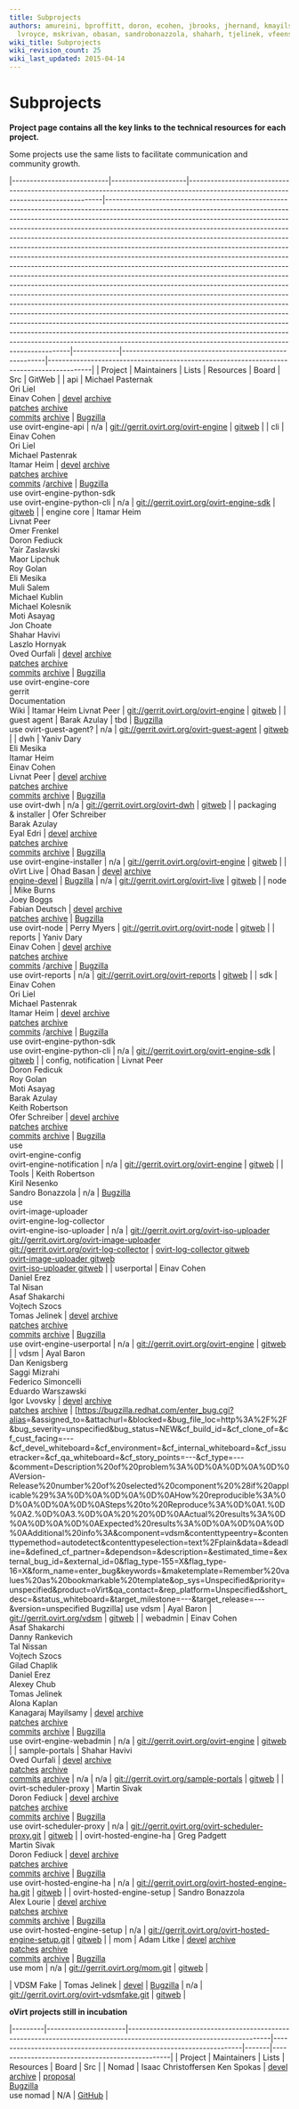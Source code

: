 ```yaml
---
title: Subprojects
authors: amureini, bproffitt, doron, ecohen, jbrooks, jhernand, kmayilsa, knesenko,
  lvroyce, mskrivan, obasan, sandrobonazzola, shaharh, tjelinek, vfeenstr
wiki_title: Subprojects
wiki_revision_count: 25
wiki_last_updated: 2015-04-14
---
```


# Subprojects

**Project page contains all the key links to the technical resources for each project.**

Some projects use the same lists to facilitate communication and community growth.

|---------------------------|---------------------|------------------------------------------------------------------------------------------------------------------------------------|--------------------------------------------------------------------------------------------------------------------------------------------------------------------------------------------------------------------------------------------------------------------------------------------------------------------------------------------------------------------------------------------------------------------------------------------------------------------------------------------------------------------------------------------------------------------------------------------------------------------------------------------------------------------------------------------------------------------------------------------------------------------------------------------------------------------------------------------------------------------------------------------------------------------------------------------------------------------------------------------------------------------------------------------------------------------------------------------------------------------------------------------------------------------------------------------------------------------------------------------------------------------------------------|-------------|--------------------------------------------------------|------------------------------------------------------------------------------------------|
| Project                   | Maintainers         | Lists                                                                                                                              | Resources                                                                                                                                                                                                                                                                                                                                                                                                                                                                                                                                                                                                                                                                                                                                                                                                                                                                                                                                                                                                                                                                                                                                                                                                                                                                            | Board       | Src                                                    | GitWeb                                                                                   |
| api                       | Michael Pasternak   
                             Ori Liel             
                             Einav Cohen          | [devel](http://lists.ovirt.org/mailman/listinfo/engine-devel) [archive](http://lists.ovirt.org/pipermail/engine-devel)             
                                                   [patches](http://lists.ovirt.org/mailman/listinfo/engine-patches) [archive](http://lists.ovirt.org/pipermail/engine-patches)        
                                                   [commits](http://lists.ovirt.org/mailman/listinfo/engine-commits) [archive](http://lists.ovirt.org/pipermail/engine-commits)        | [Bugzilla](https://bugzilla.redhat.com/enter_bug.cgi?product=ovirt)                                                                                                                                                                                                                                                                                                                                                                                                                                                                                                                                                                                                                                                                                                                                                                                                                                                                                                                                                                                                                                                                                                                                                                                                                  
                                                                                                                                                                                        use ovirt-engine-api                                                                                                                                                                                                                                                                                                                                                                                                                                                                                                                                                                                                                                                                                                                                                                                                                                                                                                                                                                                                                                                                                                                                                                                                                                                                  | n/a         | <git://gerrit.ovirt.org/ovirt-engine>                  | [gitweb](http://gerrit.ovirt.org/gitweb?p=ovirt-engine.git)                              |
| cli                       | Einav Cohen         
                             Ori Liel             
                             Michael Pastenrak    
                             Itamar Heim          | [devel](http://lists.ovirt.org/mailman/listinfo/engine-devel) [archive](http://lists.ovirt.org/pipermail/engine-devel)             
                                                   [patches](http://lists.ovirt.org/mailman/listinfo/engine-patches) [archive](http://lists.ovirt.org/pipermail/engine-patches)        
                                                   [commits](http://lists.ovirt.org/mailman/listinfo/engine-commits) /[archive](http://lists.ovirt.org/pipermail/engine-commits)       | [Bugzilla](https://bugzilla.redhat.com/enter_bug.cgi?product=ovirt)                                                                                                                                                                                                                                                                                                                                                                                                                                                                                                                                                                                                                                                                                                                                                                                                                                                                                                                                                                                                                                                                                                                                                                                                                  
                                                                                                                                                                                        use ovirt-engine-python-sdk                                                                                                                                                                                                                                                                                                                                                                                                                                                                                                                                                                                                                                                                                                                                                                                                                                                                                                                                                                                                                                                                                                                                                                                                                                                           
                                                                                                                                                                                        use ovirt-engine-python-cli                                                                                                                                                                                                                                                                                                                                                                                                                                                                                                                                                                                                                                                                                                                                                                                                                                                                                                                                                                                                                                                                                                                                                                                                                                                           | n/a         | <git://gerrit.ovirt.org/ovirt-engine-sdk>              | [gitweb](http://gerrit.ovirt.org/gitweb?p=ovirt-engine-sdk.git)                          |
| engine core               | Itamar Heim         
                             Livnat Peer          
                             Omer Frenkel         
                             Doron Fediuck        
                             Yair Zaslavski       
                             Maor Lipchuk         
                             Roy Golan            
                             Eli Mesika           
                             Muli Salem           
                             Michael Kublin       
                             Michael Kolesnik     
                             Moti Asayag          
                             Jon Choate           
                             Shahar Havivi        
                             Laszlo Hornyak       
                             Oved Ourfali         | [devel](http://lists.ovirt.org/mailman/listinfo/engine-devel) [archive](http://lists.ovirt.org/pipermail/engine-devel)             
                                                   [patches](http://lists.ovirt.org/mailman/listinfo/engine-patches) [archive](http://lists.ovirt.org/pipermail/engine-patches)        
                                                   [commits](http://lists.ovirt.org/mailman/listinfo/engine-commits) [archive](http://lists.ovirt.org/pipermail/engine-commits)        | [Bugzilla](https://bugzilla.redhat.com/enter_bug.cgi?product=ovirt)                                                                                                                                                                                                                                                                                                                                                                                                                                                                                                                                                                                                                                                                                                                                                                                                                                                                                                                                                                                                                                                                                                                                                                                                                  
                                                                                                                                                                                        use ovirt-engine-core                                                                                                                                                                                                                                                                                                                                                                                                                                                                                                                                                                                                                                                                                                                                                                                                                                                                                                                                                                                                                                                                                                                                                                                                                                                                 
                                                                                                                                                                                        gerrit                                                                                                                                                                                                                                                                                                                                                                                                                                                                                                                                                                                                                                                                                                                                                                                                                                                                                                                                                                                                                                                                                                                                                                                                                                                                                
                                                                                                                                                                                        Documentation                                                                                                                                                                                                                                                                                                                                                                                                                                                                                                                                                                                                                                                                                                                                                                                                                                                                                                                                                                                                                                                                                                                                                                                                                                                                         
                                                                                                                                                                                        Wiki                                                                                                                                                                                                                                                                                                                                                                                                                                                                                                                                                                                                                                                                                                                                                                                                                                                                                                                                                                                                                                                                                                                                                                                                                                                                                  | Itamar Heim 
                                                                                                                                                                                                                                                                                                                                                                                                                                                                                                                                                                                                                                                                                                                                                                                                                                                                                                                                                                                                                                                                                                                                                                                                                                                                                                                                                                                                                                                                               Livnat Peer  | <git://gerrit.ovirt.org/ovirt-engine>                  | [gitweb](http://gerrit.ovirt.org/gitweb?p=ovirt-engine.git)                              |
| guest agent               | Barak Azulay        | tbd                                                                                                                                | [Bugzilla](https://bugzilla.redhat.com/enter_bug.cgi?product=ovirt)                                                                                                                                                                                                                                                                                                                                                                                                                                                                                                                                                                                                                                                                                                                                                                                                                                                                                                                                                                                                                                                                                                                                                                                                                  
                                                                                                                                                                                        use ovirt-guest-agent?                                                                                                                                                                                                                                                                                                                                                                                                                                                                                                                                                                                                                                                                                                                                                                                                                                                                                                                                                                                                                                                                                                                                                                                                                                                                | n/a         | <git://gerrit.ovirt.org/ovirt-guest-agent>             | [gitweb](http://gerrit.ovirt.org/gitweb?p=ovirt-guest-agent.git)                         |
| dwh                       | Yaniv Dary          
                             Eli Mesika           
                             Itamar Heim          
                             Einav Cohen          
                             Livnat Peer          | [devel](http://lists.ovirt.org/mailman/listinfo/engine-devel) [archive](http://lists.ovirt.org/pipermail/engine-devel)             
                                                   [patches](http://lists.ovirt.org/mailman/listinfo/engine-patches) [archive](http://lists.ovirt.org/pipermail/engine-patches)        
                                                   [commits](http://lists.ovirt.org/mailman/listinfo/engine-commits) [archive](http://lists.ovirt.org/pipermail/engine-commits)        | [Bugzilla](https://bugzilla.redhat.com/enter_bug.cgi?product=ovirt)                                                                                                                                                                                                                                                                                                                                                                                                                                                                                                                                                                                                                                                                                                                                                                                                                                                                                                                                                                                                                                                                                                                                                                                                                  
                                                                                                                                                                                        use ovirt-dwh                                                                                                                                                                                                                                                                                                                                                                                                                                                                                                                                                                                                                                                                                                                                                                                                                                                                                                                                                                                                                                                                                                                                                                                                                                                                         | n/a         | <git://gerrit.ovirt.org/ovirt-dwh>                     | [gitweb](http://gerrit.ovirt.org/gitweb?p=ovirt-dwh.git)                                 |
| packaging                 
 & installer                | Ofer Schreiber      
                             Barak Azulay         
                             Eyal Edri            | [devel](http://lists.ovirt.org/mailman/listinfo/users) [archive](http://lists.ovirt.org/pipermail/users)                           
                                                   [patches](http://lists.ovirt.org/mailman/listinfo/patches) [archive](http://lists.ovirt.org/pipermail/patches)                      
                                                   [commits](http://lists.ovirt.org/mailman/listinfo/commits) [archive](http://lists.ovirt.org/pipermail/commits)                      | [Bugzilla](https://bugzilla.redhat.com/enter_bug.cgi?product=ovirt)                                                                                                                                                                                                                                                                                                                                                                                                                                                                                                                                                                                                                                                                                                                                                                                                                                                                                                                                                                                                                                                                                                                                                                                                                  
                                                                                                                                                                                        use ovirt-engine-installer                                                                                                                                                                                                                                                                                                                                                                                                                                                                                                                                                                                                                                                                                                                                                                                                                                                                                                                                                                                                                                                                                                                                                                                                                                                            | n/a         | <git://gerrit.ovirt.org/ovirt-engine>                  | [gitweb](http://gerrit.ovirt.org/gitweb?p=ovirt-engine.git)                              |
| oVirt Live                | Ohad Basan          | [devel](http://lists.ovirt.org/mailman/listinfo/users) [archive](http://lists.ovirt.org/pipermail/users)                           
                                                   [engine-devel](http://lists.ovirt.org/mailman/listinfo/engine-devel)                                                                | [Bugzilla](https://bugzilla.redhat.com/enter_bug.cgi?product=ovirt)                                                                                                                                                                                                                                                                                                                                                                                                                                                                                                                                                                                                                                                                                                                                                                                                                                                                                                                                                                                                                                                                                                                                                                                                                  | n/a         | <git://gerrit.ovirt.org/ovirt-live>                    | [gitweb](http://gerrit.ovirt.org/gitweb?p=ovirt-live.git)                                |
| node                      | Mike Burns          
                             Joey Boggs           
                             Fabian Deutsch       | [devel](http://lists.ovirt.org/mailman/listinfo/node-devel) [archive](http://lists.ovirt.org/pipermail/node-devel)                 
                                                   [patches](http://lists.ovirt.org/mailman/listinfo/node-patches) [archive](http://lists.ovirt.org/pipermail/node-patches)            | [Bugzilla](https://bugzilla.redhat.com/buglist.cgi?component=ovirt-node&product=oVirt&classification=Community)                                                                                                                                                                                                                                                                                                                                                                                                                                                                                                                                                                                                                                                                                                                                                                                                                                                                                                                                                                                                                                                                                                                                                                      
                                                                                                                                                                                        use ovirt-node                                                                                                                                                                                                                                                                                                                                                                                                                                                                                                                                                                                                                                                                                                                                                                                                                                                                                                                                                                                                                                                                                                                                                                                                                                                                        | Perry Myers | <git://gerrit.ovirt.org/ovirt-node>                    | [gitweb](http://gerrit.ovirt.org/gitweb?p=ovirt-node.git)                                |
| reports                   | Yaniv Dary          
                             Einav Cohen          | [devel](http://lists.ovirt.org/mailman/listinfo/engine-devel) [archive](http://lists.ovirt.org/pipermail/engine-devel)             
                                                   [patches](http://lists.ovirt.org/mailman/listinfo/engine-patches) [archive](http://lists.ovirt.org/pipermail/engine-patches)        
                                                   [commits](http://lists.ovirt.org/mailman/listinfo/engine-commits) /[archive](http://lists.ovirt.org/pipermail/engine-commits)       | [Bugzilla](https://bugzilla.redhat.com/enter_bug.cgi?product=ovirt)                                                                                                                                                                                                                                                                                                                                                                                                                                                                                                                                                                                                                                                                                                                                                                                                                                                                                                                                                                                                                                                                                                                                                                                                                  
                                                                                                                                                                                        use ovirt-reports                                                                                                                                                                                                                                                                                                                                                                                                                                                                                                                                                                                                                                                                                                                                                                                                                                                                                                                                                                                                                                                                                                                                                                                                                                                                     | n/a         | <git://gerrit.ovirt.org/ovirt-reports>                 | [gitweb](http://gerrit.ovirt.org/gitweb?p=ovirt-reports.git)                             |
| sdk                       | Einav Cohen         
                             Ori Liel             
                             Michael Pastenrak    
                             Itamar Heim          | [devel](http://lists.ovirt.org/mailman/listinfo/engine-devel) [archive](http://lists.ovirt.org/pipermail/engine-devel)             
                                                   [patches](http://lists.ovirt.org/mailman/listinfo/engine-patches) [archive](http://lists.ovirt.org/pipermail/engine-patches)        
                                                   [commits](http://lists.ovirt.org/mailman/listinfo/engine-commits) /[archive](http://lists.ovirt.org/pipermail/engine-commits)       | [Bugzilla](https://bugzilla.redhat.com/enter_bug.cgi?product=ovirt)                                                                                                                                                                                                                                                                                                                                                                                                                                                                                                                                                                                                                                                                                                                                                                                                                                                                                                                                                                                                                                                                                                                                                                                                                  
                                                                                                                                                                                        use ovirt-engine-python-sdk                                                                                                                                                                                                                                                                                                                                                                                                                                                                                                                                                                                                                                                                                                                                                                                                                                                                                                                                                                                                                                                                                                                                                                                                                                                           
                                                                                                                                                                                        use ovirt-engine-python-cli                                                                                                                                                                                                                                                                                                                                                                                                                                                                                                                                                                                                                                                                                                                                                                                                                                                                                                                                                                                                                                                                                                                                                                                                                                                           | n/a         | <git://gerrit.ovirt.org/ovirt-engine-sdk>              | [gitweb](http://gerrit.ovirt.org/gitweb?p=ovirt-engine-sdk.git)                          |
| config, notification      | Livnat Peer         
                             Doron Fedicuk        
                             Roy Golan            
                             Moti Asayag          
                             Barak Azulay         
                             Keith Robertson      
                             Ofer Schreiber       | [devel](http://lists.ovirt.org/mailman/listinfo/engine-devel) [archive](http://lists.ovirt.org/pipermail/engine-devel)             
                                                   [patches](http://lists.ovirt.org/mailman/listinfo/engine-patches) [archive](http://lists.ovirt.org/pipermail/engine-patches)        
                                                   [commits](http://lists.ovirt.org/mailman/listinfo/engine-commits) [archive](http://lists.ovirt.org/pipermail/engine-commits)        | [Bugzilla](https://bugzilla.redhat.com/enter_bug.cgi?product=ovirt)                                                                                                                                                                                                                                                                                                                                                                                                                                                                                                                                                                                                                                                                                                                                                                                                                                                                                                                                                                                                                                                                                                                                                                                                                  
                                                                                                                                                                                        use                                                                                                                                                                                                                                                                                                                                                                                                                                                                                                                                                                                                                                                                                                                                                                                                                                                                                                                                                                                                                                                                                                                                                                                                                                                                                   
                                                                                                                                                                                        ovirt-engine-config                                                                                                                                                                                                                                                                                                                                                                                                                                                                                                                                                                                                                                                                                                                                                                                                                                                                                                                                                                                                                                                                                                                                                                                                                                                                   
                                                                                                                                                                                        ovirt-engine-notification                                                                                                                                                                                                                                                                                                                                                                                                                                                                                                                                                                                                                                                                                                                                                                                                                                                                                                                                                                                                                                                                                                                                                                                                                                                             | n/a         | <git://gerrit.ovirt.org/ovirt-engine>                  | [gitweb](http://gerrit.ovirt.org/gitweb?p=ovirt-engine.git)                              |
| Tools                     | Keith Robertson     
                             Kiril Nesenko        
                             Sandro Bonazzola     | n/a                                                                                                                                | [Bugzilla](https://bugzilla.redhat.com/enter_bug.cgi?product=ovirt)                                                                                                                                                                                                                                                                                                                                                                                                                                                                                                                                                                                                                                                                                                                                                                                                                                                                                                                                                                                                                                                                                                                                                                                                                  
                                                                                                                                                                                        use                                                                                                                                                                                                                                                                                                                                                                                                                                                                                                                                                                                                                                                                                                                                                                                                                                                                                                                                                                                                                                                                                                                                                                                                                                                                                   
                                                                                                                                                                                        ovirt-image-uploader                                                                                                                                                                                                                                                                                                                                                                                                                                                                                                                                                                                                                                                                                                                                                                                                                                                                                                                                                                                                                                                                                                                                                                                                                                                                  
                                                                                                                                                                                        ovirt-engine-log-collector                                                                                                                                                                                                                                                                                                                                                                                                                                                                                                                                                                                                                                                                                                                                                                                                                                                                                                                                                                                                                                                                                                                                                                                                                                                            
                                                                                                                                                                                        ovirt-engine-iso-uploader                                                                                                                                                                                                                                                                                                                                                                                                                                                                                                                                                                                                                                                                                                                                                                                                                                                                                                                                                                                                                                                                                                                                                                                                                                                             | n/a         | <git://gerrit.ovirt.org/ovirt-iso-uploader>            
                                                                                                                                                                                                                                                                                                                                                                                                                                                                                                                                                                                                                                                                                                                                                                                                                                                                                                                                                                                                                                                                                                                                                                                                                                                                                                                                                                                                                                                                                             <git://gerrit.ovirt.org/ovirt-image-uploader>           
                                                                                                                                                                                                                                                                                                                                                                                                                                                                                                                                                                                                                                                                                                                                                                                                                                                                                                                                                                                                                                                                                                                                                                                                                                                                                                                                                                                                                                                                                             <git://gerrit.ovirt.org/ovirt-log-collector>            | [ovirt-log-collector gitweb](http://gerrit.ovirt.org/gitweb?p=ovirt-log-collector.git)   
                                                                                                                                                                                                                                                                                                                                                                                                                                                                                                                                                                                                                                                                                                                                                                                                                                                                                                                                                                                                                                                                                                                                                                                                                                                                                                                                                                                                                                                                                                                                                      [ovirt-image-uploader gitweb](http://gerrit.ovirt.org/gitweb?p=ovirt-image-uploader.git)  
                                                                                                                                                                                                                                                                                                                                                                                                                                                                                                                                                                                                                                                                                                                                                                                                                                                                                                                                                                                                                                                                                                                                                                                                                                                                                                                                                                                                                                                                                                                                                      [ovirt-iso-uploader gitweb](http://gerrit.ovirt.org/gitweb?p=ovirt-iso-uploader.git)      |
| userportal                | Einav Cohen         
                             Daniel Erez          
                             Tal Nisan            
                             Asaf Shakarchi       
                             Vojtech Szocs        
                             Tomas Jelinek        | [devel](http://lists.ovirt.org/mailman/listinfo/engine-devel) [archive](http://lists.ovirt.org/pipermail/engine-devel)             
                                                   [patches](http://lists.ovirt.org/mailman/listinfo/engine-patches) [archive](http://lists.ovirt.org/pipermail/engine-patches)        
                                                   [commits](http://lists.ovirt.org/mailman/listinfo/engine-commits) [archive](http://lists.ovirt.org/pipermail/engine-commits)        | [Bugzilla](https://bugzilla.redhat.com/enter_bug.cgi?product=ovirt)                                                                                                                                                                                                                                                                                                                                                                                                                                                                                                                                                                                                                                                                                                                                                                                                                                                                                                                                                                                                                                                                                                                                                                                                                  
                                                                                                                                                                                        use ovirt-engine-userportal                                                                                                                                                                                                                                                                                                                                                                                                                                                                                                                                                                                                                                                                                                                                                                                                                                                                                                                                                                                                                                                                                                                                                                                                                                                           | n/a         | <git://gerrit.ovirt.org/ovirt-engine>                  | [gitweb](http://gerrit.ovirt.org/gitweb?p=ovirt-engine.git)                              |
| vdsm                      | Ayal Baron          
                             Dan Kenigsberg       
                             Saggi Mizrahi        
                             Federico Simoncelli  
                             Eduardo Warszawski   
                             Igor Lvovsky         | [devel](http://lists.fedorahosted.org/mailman/listinfo/vdsm-devel) [archive](http://lists.fedorahosted.org/pipermail/vdsm-devel)   
                                                   [patches](http://lists.fedorahosted.org/mailman/listinfo/vdsm-devel) [archive](http://lists.fedorahosted.org/pipermail/vdsm-devel)  | [<https://bugzilla.redhat.com/enter_bug.cgi?alias>=&assigned_to=&attachurl=&blocked=&bug_file_loc=http%3A%2F%2F&bug_severity=unspecified&bug_status=NEW&cf_build_id=&cf_clone_of=&cf_cust_facing=---&cf_devel_whiteboard=&cf_environment=&cf_internal_whiteboard=&cf_issuetracker=&cf_qa_whiteboard=&cf_story_points=---&cf_type=---&comment=Description%20of%20problem%3A%0D%0A%0D%0A%0D%0AVersion-Release%20number%20of%20selected%20component%20%28if%20applicable%29%3A%0D%0A%0D%0A%0D%0AHow%20reproducible%3A%0D%0A%0D%0A%0D%0ASteps%20to%20Reproduce%3A%0D%0A1.%0D%0A2.%0D%0A3.%0D%0A%20%20%0D%0AActual%20results%3A%0D%0A%0D%0A%0D%0AExpected%20results%3A%0D%0A%0D%0A%0D%0AAdditional%20info%3A&component=vdsm&contenttypeentry=&contenttypemethod=autodetect&contenttypeselection=text%2Fplain&data=&deadline=&defined_cf_partner=&dependson=&description=&estimated_time=&external_bug_id=&external_id=0&flag_type-155=X&flag_type-16=X&form_name=enter_bug&keywords=&maketemplate=Remember%20values%20as%20bookmarkable%20template&op_sys=Unspecified&priority=unspecified&product=oVirt&qa_contact=&rep_platform=Unspecified&short_desc=&status_whiteboard=&target_milestone=---&target_release=---&version=unspecified Bugzilla] 
                                                                                                                                                                                        use vdsm                                                                                                                                                                                                                                                                                                                                                                                                                                                                                                                                                                                                                                                                                                                                                                                                                                                                                                                                                                                                                                                                                                                                                                                                                                                                              | Ayal Baron  | <git://gerrit.ovirt.org/vdsm>                          | [gitweb](http://gerrit.ovirt.org/gitweb?p=vdsm.git)                                      |
| webadmin                  | Einav Cohen         
                             Asaf Shakarchi       
                             Danny Rankevich      
                             Tal Nissan           
                             Vojtech Szocs        
                             Gilad Chaplik        
                             Daniel Erez          
                             Alexey Chub          
                             Tomas Jelinek        
                             Alona Kaplan         
                             Kanagaraj Mayilsamy  | [devel](http://lists.ovirt.org/mailman/listinfo/engine-devel) [archive](http://lists.ovirt.org/pipermail/engine-devel)             
                                                   [patches](http://lists.ovirt.org/mailman/listinfo/engine-patches) [archive](http://lists.ovirt.org/pipermail/engine-patches)        
                                                   [commits](http://lists.ovirt.org/mailman/listinfo/engine-commits) [archive](http://lists.ovirt.org/pipermail/engine-commits)        | [Bugzilla](https://bugzilla.redhat.com/enter_bug.cgi?product=ovirt)                                                                                                                                                                                                                                                                                                                                                                                                                                                                                                                                                                                                                                                                                                                                                                                                                                                                                                                                                                                                                                                                                                                                                                                                                  
                                                                                                                                                                                        use ovirt-engine-webadmin                                                                                                                                                                                                                                                                                                                                                                                                                                                                                                                                                                                                                                                                                                                                                                                                                                                                                                                                                                                                                                                                                                                                                                                                                                                             | n/a         | <git://gerrit.ovirt.org/ovirt-engine>                  | [gitweb](http://gerrit.ovirt.org/gitweb?p=ovirt-engine.git)                              |
| sample-portals            | Shahar Havivi       
                             Oved Ourfali         | [devel](http://lists.ovirt.org/mailman/listinfo/engine-devel) [archive](http://lists.ovirt.org/pipermail/engine-devel)             
                                                   [patches](http://lists.ovirt.org/mailman/listinfo/engine-patches) [archive](http://lists.ovirt.org/pipermail/engine-patches)        
                                                   [commits](http://lists.ovirt.org/mailman/listinfo/engine-commits) [archive](http://lists.ovirt.org/pipermail/engine-commits)        | n/a                                                                                                                                                                                                                                                                                                                                                                                                                                                                                                                                                                                                                                                                                                                                                                                                                                                                                                                                                                                                                                                                                                                                                                                                                                                                                  | n/a         | <git://gerrit.ovirt.org/sample-portals>                | [gitweb](http://gerrit.ovirt.org/gitweb?p=sample-portals.git)                            |
| ovirt-scheduler-proxy     | Martin Sivak        
                             Doron Fediuck        | [devel](http://lists.ovirt.org/mailman/listinfo/engine-devel) [archive](http://lists.ovirt.org/pipermail/engine-devel)             
                                                   [patches](http://lists.ovirt.org/mailman/listinfo/engine-patches) [archive](http://lists.ovirt.org/pipermail/engine-patches)        
                                                   [commits](http://lists.ovirt.org/mailman/listinfo/engine-commits) [archive](http://lists.ovirt.org/pipermail/engine-commits)        | [Bugzilla](https://bugzilla.redhat.com/enter_bug.cgi?product=ovirt)                                                                                                                                                                                                                                                                                                                                                                                                                                                                                                                                                                                                                                                                                                                                                                                                                                                                                                                                                                                                                                                                                                                                                                                                                  
                                                                                                                                                                                        use ovirt-scheduler-proxy                                                                                                                                                                                                                                                                                                                                                                                                                                                                                                                                                                                                                                                                                                                                                                                                                                                                                                                                                                                                                                                                                                                                                                                                                                                             | n/a         | <git://gerrit.ovirt.org/ovirt-scheduler-proxy.git>     | [gitweb](http://gerrit.ovirt.org/gitweb?p=ovirt-scheduler-proxy.git)                     |
| ovirt-hosted-engine-ha    | Greg Padgett        
                             Martin Sivak         
                             Doron Fediuck        | [devel](http://lists.ovirt.org/mailman/listinfo/engine-devel) [archive](http://lists.ovirt.org/pipermail/engine-devel)             
                                                   [patches](http://lists.ovirt.org/mailman/listinfo/engine-patches) [archive](http://lists.ovirt.org/pipermail/engine-patches)        
                                                   [commits](http://lists.ovirt.org/mailman/listinfo/engine-commits) [archive](http://lists.ovirt.org/pipermail/engine-commits)        | [Bugzilla](https://bugzilla.redhat.com/enter_bug.cgi?product=ovirt)                                                                                                                                                                                                                                                                                                                                                                                                                                                                                                                                                                                                                                                                                                                                                                                                                                                                                                                                                                                                                                                                                                                                                                                                                  
                                                                                                                                                                                        use ovirt-hosted-engine-ha                                                                                                                                                                                                                                                                                                                                                                                                                                                                                                                                                                                                                                                                                                                                                                                                                                                                                                                                                                                                                                                                                                                                                                                                                                                            | n/a         | <git://gerrit.ovirt.org/ovirt-hosted-engine-ha.git>    | [gitweb](http://gerrit.ovirt.org/gitweb?p=ovirt-hosted-engine-ha.git)                    |
| ovirt-hosted-engine-setup | Sandro Bonazzola    
                             Alex Lourie          | [devel](http://lists.ovirt.org/mailman/listinfo/engine-devel) [archive](http://lists.ovirt.org/pipermail/engine-devel)             
                                                   [patches](http://lists.ovirt.org/mailman/listinfo/engine-patches) [archive](http://lists.ovirt.org/pipermail/engine-patches)        
                                                   [commits](http://lists.ovirt.org/mailman/listinfo/engine-commits) [archive](http://lists.ovirt.org/pipermail/engine-commits)        | [Bugzilla](https://bugzilla.redhat.com/enter_bug.cgi?product=ovirt)                                                                                                                                                                                                                                                                                                                                                                                                                                                                                                                                                                                                                                                                                                                                                                                                                                                                                                                                                                                                                                                                                                                                                                                                                  
                                                                                                                                                                                        use ovirt-hosted-engine-setup                                                                                                                                                                                                                                                                                                                                                                                                                                                                                                                                                                                                                                                                                                                                                                                                                                                                                                                                                                                                                                                                                                                                                                                                                                                         | n/a         | <git://gerrit.ovirt.org/ovirt-hosted-engine-setup.git> | [gitweb](http://gerrit.ovirt.org/gitweb?p=ovirt-hosted-engine-setup.git)                 |
| mom                       | Adam Litke          | [devel](http://lists.ovirt.org/mailman/listinfo/engine-devel) [archive](http://lists.ovirt.org/pipermail/engine-devel)             
                                                   [patches](http://lists.ovirt.org/mailman/listinfo/engine-patches) [archive](http://lists.ovirt.org/pipermail/engine-patches)        
                                                   [commits](http://lists.ovirt.org/mailman/listinfo/engine-commits) [archive](http://lists.ovirt.org/pipermail/engine-commits)        | [Bugzilla](https://bugzilla.redhat.com/enter_bug.cgi?product=ovirt)                                                                                                                                                                                                                                                                                                                                                                                                                                                                                                                                                                                                                                                                                                                                                                                                                                                                                                                                                                                                                                                                                                                                                                                                                  
                                                                                                                                                                                        use mom                                                                                                                                                                                                                                                                                                                                                                                                                                                                                                                                                                                                                                                                                                                                                                                                                                                                                                                                                                                                                                                                                                                                                                                                                                                                               | n/a         | <git://gerrit.ovirt.org/mom.git>                       | [gitweb](http://gerrit.ovirt.org/p/mom.git)                                              |

| VDSM Fake                 | Tomas Jelinek       | [devel](http://lists.ovirt.org/mailman/listinfo/engine-devel)                                                                      | [Bugzilla](https://bugzilla.redhat.com/enter_bug.cgi?product=ovirt)                                                                                                                                                                                                                                                                                                                                                                                                                                                                                                                                                                                                                                                                                                                                                                                                                                                                                                                                                                                                                                                                                                                                                                                                                  | n/a         | <git://gerrit.ovirt.org/ovirt-vdsmfake.git>            | [gitweb](http://gerrit.ovirt.org/gitweb?p=ovirt-vdsmfake.git)                            |

**oVirt projects still in incubation**

|---------|----------------------|----------------------------------------------------------------------------------------------------------------------|---------------------------------------------------------------------|-------|-------------------------------------------------|
| Project | Maintainers          | Lists                                                                                                                | Resources                                                           | Board | Src                                             |
| Nomad   | Isaac Christoffersen 
           Ken Spokas            | [devel](http://lists.ovirt.org/mailman/listinfo/nomad-devel) [archive](http://lists.ovirt.org/pipermail/nomad-devel) | [proposal](http://www.ovirt.org/wiki/Project_Proposal_-_Nomad)      
                                                                                                                                                         [Bugzilla](https://bugzilla.redhat.com/enter_bug.cgi?product=ovirt)  
                                                                                                                                                         use nomad                                                            | N/A   | [GitHub](https://github.com/Vizuri/ovirt-nomad) |
